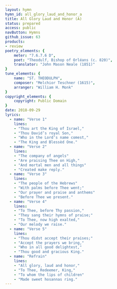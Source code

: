 ```yaml
---
layout: hymn
hymn_id: all_glory_laud_and_honor_a
title: All Glory Laud and Honor (A)
status: prepared
access: public
navButton: Hymns
github_issue: 63
products:
- review
poetry_elements: {
    meter: "7.6.7.6 D",
    poet: "Theodulf, Bishop of Orléans (c. 820)",
    translator: "John Mason Neale (1851)"
}
tune_elements: {
    name: "ST. THEODULPH",
    composer: "Melchior Teschner (1615)",
    arranger: "William H. Monk"
}
copyright_elements: {
    copyright: Public Domain
}
date: 2018-09-29
lyrics:
  - name: "Verse 1"
    lines:
    - "Thou art the King of Israel,"
    - "Thou David’s royal Son,"
    - "Who in the Lord’s name comest,"
    - "The King and Blessèd One."
  - name: "Verse 2"
    lines:
    - "The company of angels"
    - "Are praising Thee on High,"
    - "And mortal men and all things"
    - "Created make reply."
  - name: "Verse 3"
    lines:
    - "The people of the Hebrews"
    - "With palms before Thee went;"
    - "Our prayer and praise and anthems"
    - "Before Thee we present."
  - name: "Verse 4"
    lines:
    - "To Thee, before Thy passion,"
    - "They sang their hymns of praise;"
    - "To Thee, now high exalted,"
    - "Our melody we raise."
  - name: "Verse 5"
    lines:
    - "Thou didst accept their praises;"
    - "Accept the prayers we bring,"
    - "Who in all good delightest,"
    - "Thou good and gracious King."
  - name: "Refrain"
    lines:
    - "All glory, laud and honor,"
    - "To Thee, Redeemer, King,"
    - "To whom the lips of children"
    - "Made sweet hosannas ring."
---
```

